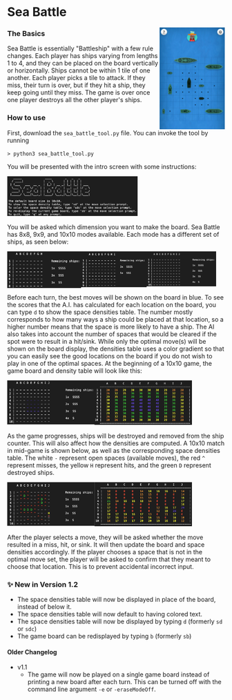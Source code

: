 # Sea Battle  
<img src="/Images/Sea%20Battle/sampleSeaBattleBoard.png" alt = "sample board" width="30%" align = "right">  

### The Basics  
Sea Battle is essentially "Battleship" with a few rule changes. Each 
player has ships varying from lengths 1 to 4, and they can be placed 
on the board vertically or horizontally. Ships cannot be within 1 
tile of one another. Each player picks a tile to attack. If they miss, 
their turn is over, but if they hit a ship, they keep going until 
they miss. The game is over once one player destroys all the other 
player's ships.  
### How to use
First, download the `sea_battle_tool.py` file. You can invoke the 
tool by running  
```
> python3 sea_battle_tool.py
```
You will be presented with the intro screen with some instructions:  

<img src="/Images/Sea%20Battle/starting_prompts.png" alt = "starting instructions" width="60%"><br/>  
  
You will be asked which dimension you want to make the board. Sea 
Battle has 8x8, 9x9, and 10x10 modes available. Each mode has a 
different set of ships, as seen below:  

<img src="/Images/Sea%20Battle/starting_8board.png" alt = "starting 8x8 board" width="34%" align = "left">
<img src="/Images/Sea%20Battle/starting_9board.png" alt = "starting 9x9 board" width="30%" align = "left">
<img src="/Images/Sea%20Battle/starting_10board.png" alt = "starting 10x10 board" width="32%"><br/>  

Before each turn, the best moves will be shown on the board in blue. 
To see the scores that the A.I. has calculated for each location on 
the board, you can type `d` to show the space densities table. The 
number mostly corresponds to how many ways a ship could be placed 
at that location, so a higher number means that the space is more 
likely to have a ship. The AI also takes into account the number of 
spaces that would be cleared if the spot were to result in a hit/sink.
While only the optimal move(s) will be shown on the board display, the 
densities table uses a color gradient so that you can easily see the 
good locations on the board if you do not wish to play in one of the
optimal spaces. At the beginning of a 10x10 game, the game board and 
density table will look like this:  

<img src="/Images/Sea%20Battle/starting_bestmoves.png" alt = "starting 10x10 board best moves" width="40%" align = "left">
<img src="/Images/Sea%20Battle/starting_densities.png" alt = "starting 10x10 space densities" width="45%"><br/>    
  
As the game progresses, ships will be destroyed and removed from the 
ship counter. This will also affect how the densities are computed. 
A 10x10 match in mid-game is shown below, as well as the corresponding 
space densities table. The white `-` represent open spaces (available 
moves), the red `^` represent misses, the yellow `H` represent hits, 
and the green `D` represent destroyed ships.  

<img src="/Images/Sea%20Battle/midgame_board.png" alt = "mid-game 10x10 board" width="40%" align = "left">
<img src="/Images/Sea%20Battle/midgame_densities.png" alt = "mid-game space densitites" width="45%"><br/>  

After the player selects a move, they will be asked whether the move 
resulted in a miss, hit, or sink. It will then update the board and 
space densities accordingly. If the player chooses a space that is 
not in the optimal move set, the player will be asked to confirm that 
they meant to choose that location. This is to prevent accidental 
incorrect input.

### ✨ New in Version 1.2
* The space densities table will now be displayed in place of the 
board, instead of below it.
* The space densities table will now default to having colored text.
* The space densities table will now be displayed by typing `d`
  (formerly `sd` or `sdc`)
* The game board can be redisplayed by typing `b` (formerly `sb`)

#### Older Changelog
* v1.1
  * The game will now be played on a single game board instead of 
  printing a new board after each turn. This can be turned off with 
  the command line argument `-e` or `-eraseModeOff`.
